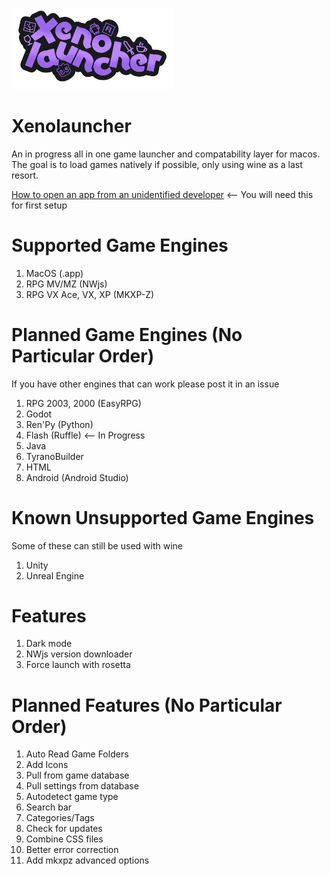 
<img src="https://raw.githubusercontent.com/m5kro/Xenolauncher/main/Xenolauncher.png" width="258"/></img>
# Xenolauncher
An in progress all in one game launcher and compatability layer for macos. The goal is to load games natively if possible, only using wine as a last resort.

[How to open an app from an unidentified developer](https://support.apple.com/guide/mac-help/open-a-mac-app-from-an-unknown-developer-mh40616/mac) <-- You will need this for first setup

# Supported Game Engines
1. MacOS (.app)
2. RPG MV/MZ (NWjs)
3. RPG VX Ace, VX, XP (MKXP-Z)

# Planned Game Engines (No Particular Order)
If you have other engines that can work please post it in an issue<br>
1. RPG 2003, 2000 (EasyRPG)
2. Godot
3. Ren'Py (Python)
4. Flash (Ruffle) <-- In Progress
5. Java
6. TyranoBuilder
7. HTML
8. Android (Android Studio)

# Known Unsupported Game Engines
Some of these can still be used with wine<br>
1. Unity
2. Unreal Engine

# Features
1. Dark mode
2. NWjs version downloader
3. Force launch with rosetta

# Planned Features (No Particular Order)
1. Auto Read Game Folders
2. Add Icons
3. Pull from game database
4. Pull settings from database
5. Autodetect game type
6. Search bar
7. Categories/Tags
8. Check for updates
9. Combine CSS files
10. Better error correction
11. Add mkxpz advanced options
